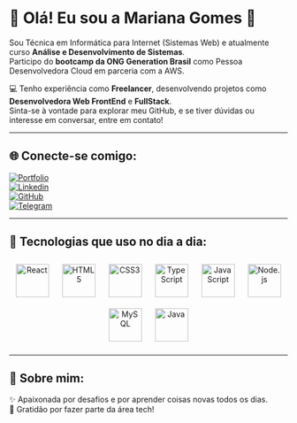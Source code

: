 
# 🌟 Olá! Eu sou a Mariana Gomes 👋  

Sou Técnica em Informática para Internet (Sistemas Web) e atualmente curso **Análise e Desenvolvimento de Sistemas**.  
Participo do **bootcamp da ONG Generation Brasil** como Pessoa Desenvolvedora Cloud em parceria com a AWS.  

💻 Tenho experiência como **Freelancer**, desenvolvendo projetos como **Desenvolvedora Web FrontEnd** e **FullStack**.  
Sinta-se à vontade para explorar meu GitHub, e se tiver dúvidas ou interesse em conversar, entre em contato!  

---

## 🌐 Conecte-se comigo:  
[![Portfolio](https://img.shields.io/badge/Portfólio-D14836?style=for-the-badge&logo=portfolio&logoColor=white)](https://mary0077.github.io/MarianaGomes/)  
[![Linkedin](https://img.shields.io/badge/LinkedIn-0077B5?style=for-the-badge&logo=linkedin&logoColor=white)](https://www.linkedin.com/in/marianagomes26/)  
[![GitHub](https://img.shields.io/badge/GitHub-100000?style=for-the-badge&logo=github&logoColor=white)](https://github.com/mary0077)  
[![Telegram](https://img.shields.io/badge/Telegram-2CA5E0?style=for-the-badge&logo=telegram&logoColor=white)](https://web.telegram.org/k/)  

---

## 🚀 Tecnologias que uso no dia a dia:  

<p align="center">
  <img src="https://cdn.jsdelivr.net/gh/devicons/devicon/icons/react/react-original-wordmark.svg" alt="React" width="60px" style="margin: 10px;"/>
  <img src="https://cdn.jsdelivr.net/gh/devicons/devicon/icons/html5/html5-original.svg" alt="HTML5" width="60px" style="margin: 10px;"/>
  <img src="https://cdn.jsdelivr.net/gh/devicons/devicon/icons/css3/css3-original.svg" alt="CSS3" width="60px" style="margin: 10px;"/>
  <img src="https://cdn.jsdelivr.net/gh/devicons/devicon/icons/typescript/typescript-original.svg" alt="TypeScript" width="60px" style="margin: 10px;"/>
  <img src="https://cdn.jsdelivr.net/gh/devicons/devicon/icons/javascript/javascript-original.svg" alt="JavaScript" width="60px" style="margin: 10px;"/>
  <img src="https://cdn.jsdelivr.net/gh/devicons/devicon/icons/nodejs/nodejs-original.svg" alt="Node.js" width="60px" style="margin: 10px;"/>
  <img src="https://cdn.jsdelivr.net/gh/devicons/devicon/icons/mysql/mysql-original.svg" alt="MySQL" width="60px" style="margin: 10px;"/>
  <img src="https://cdn.jsdelivr.net/gh/devicons/devicon/icons/java/java-original.svg" alt="Java" width="60px" style="margin: 10px;"/>
</p>  

---

## 💬 Sobre mim:  

✨ Apaixonada por desafios e por aprender coisas novas todos os dias.  
🚀 Gratidão por fazer parte da área tech!